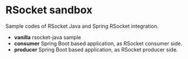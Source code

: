 # RSocket sandbox

Sample codes of RSocket Java  and Spring RSocket integration.



* **vanilla**  rsocket-java sample
* **consumer** Spring Boot based application, as RSocket consumer side.
* **producer** Spring Boot based application,  as RSocket producer side.







